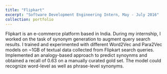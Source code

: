 ```yaml
---
title: "Flipkart"
excerpt: "Software Development Engineering Intern, May - July 2016"
collection: portfolio
---
```


Flipkart is an e-commerce platform based in India. During my internship, I worked on the task of synonym generation to augment query search results. I trained and experimented with different Word2Vec and Para2Vec models on ~1GB of textual data collected from Flipkart search queries. Implemented an analogy-based approach to predict synoynms and obtained a recall of 0.63 on a manually curated gold set. The model could recognize word-level as well as phrase-level synonyms. 